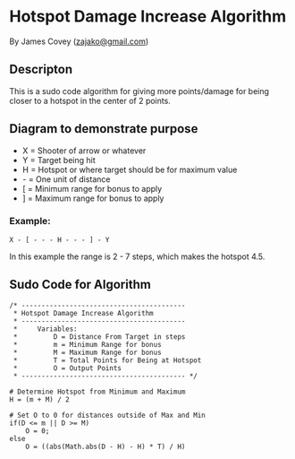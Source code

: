 # Hotspot Damage Increase Algorithm
By James Covey (zajako@gmail.com)

## Descripton

This is a sudo code algorithm for giving more points/damage for being closer to a hotspot in the center of 2 points.

## Diagram to demonstrate purpose

* X = Shooter of arrow or whatever
* Y = Target being hit
* H = Hotspot or where target should be for maximum value
* \- = One unit of distance
* [ = Minimum range for bonus to apply
* ] = Maximum range for bonus to apply

### Example:

``` X - [ - - - H - - - ] - Y ```

In this example  the range is 2 - 7 steps, which makes the hotspot 4.5.

## Sudo Code for Algorithm

```
/* -----------------------------------------
 * Hotspot Damage Increase Algorithm
 * -----------------------------------------
 *     Variables:
 *         D = Distance From Target in steps
 *         m = Minimum Range for bonus
 *         M = Maximum Range for bonus
 *         T = Total Points for Being at Hotspot
 *         O = Output Points
 * ----------------------------------------- */

# Determine Hotspot from Minimum and Maximum
H = (m + M) / 2

# Set O to 0 for distances outside of Max and Min
if(D <= m || D >= M)
	O = 0;
else
	O = ((abs(Math.abs(D - H) - H) * T) / H)
```